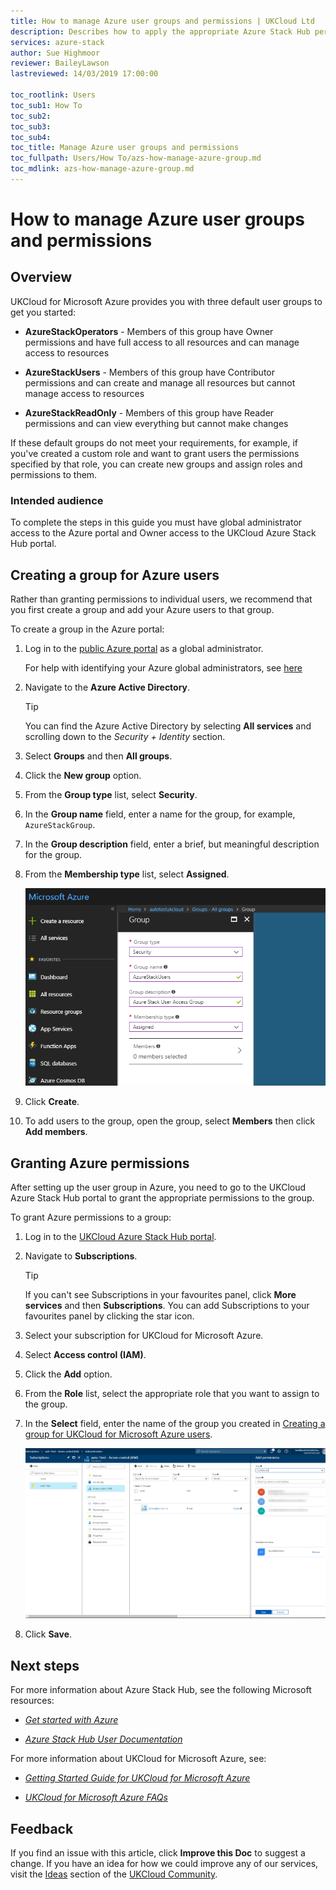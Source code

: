 ```yaml
---
title: How to manage Azure user groups and permissions | UKCloud Ltd
description: Describes how to apply the appropriate Azure Stack Hub permissions to your UKCloud for Microsoft Azure users
services: azure-stack
author: Sue Highmoor
reviewer: BaileyLawson
lastreviewed: 14/03/2019 17:00:00

toc_rootlink: Users
toc_sub1: How To
toc_sub2:
toc_sub3:
toc_sub4:
toc_title: Manage Azure user groups and permissions 
toc_fullpath: Users/How To/azs-how-manage-azure-group.md
toc_mdlink: azs-how-manage-azure-group.md
---
```


# How to manage Azure user groups and permissions

## Overview

UKCloud for Microsoft Azure provides you with three default user groups to get you started:

- **AzureStackOperators** - Members of this group have Owner permissions and have full access to all resources and can manage access to resources

- **AzureStackUsers** - Members of this group have Contributor permissions and can create and manage all resources but cannot manage access to resources

- **AzureStackReadOnly** - Members of this group have Reader permissions and can view everything but cannot make changes

If these default groups do not meet your requirements, for example, if you've created a custom role and want to grant users the permissions specified by that role, you can create new groups and assign roles and permissions to them.

### Intended audience

To complete the steps in this guide you must have global administrator access to the Azure portal and Owner access to the UKCloud Azure Stack Hub portal.

## Creating a group for Azure users

Rather than granting permissions to individual users, we recommend that you first create a group and add your Azure users to that group.

To create a group in the Azure portal:

1. Log in to the [public Azure portal](https://portal.azure.com) as a global administrator.

    For help with identifying your Azure global administrators, see [here](azs-how-identify-global-admins.md)

2. Navigate to the **Azure Active Directory**.

    > [!TIP]
    > You can find the Azure Active Directory by selecting **All services** and scrolling down to the *Security + Identity* section.

3. Select **Groups** and then **All groups**.

4. Click the **New group** option.

5. From the **Group type** list, select **Security**.

6. In the **Group name** field, enter a name for the group, for example, `AzureStackGroup`.

7. In the **Group description** field, enter a brief, but meaningful description for the group.

8. From the **Membership type** list, select **Assigned**.

    ![Group blade](images/azs-portal-add-group.png)

9. Click **Create**.

10. To add users to the group, open the group, select **Members** then click **Add members**.

## Granting Azure permissions

After setting up the user group in Azure, you need to go to the UKCloud Azure Stack Hub portal to grant the appropriate permissions to the group.

To grant Azure permissions to a group:

1. Log in to the [UKCloud Azure Stack Hub portal](https://portal.frn00006.azure.ukcloud.com).

2. Navigate to **Subscriptions**.

    > [!TIP]
    > If you can't see Subscriptions in your favourites panel, click **More services** and then **Subscriptions**. You can add Subscriptions to your favourites panel by clicking the star icon.

3. Select your subscription for UKCloud for Microsoft Azure.

4. Select **Access control (IAM)**.

5. Click the **Add** option.

6. From the **Role** list, select the appropriate role that you want to assign to the group.

7. In the **Select** field, enter the name of the group you created in [Creating a group for UKCloud for Microsoft Azure users](#creating-a-group-for-azure-users).

    ![Add permissions blade](images/azs-portal_add-permissions.png)

8. Click **Save**.

## Next steps

For more information about Azure Stack Hub, see the following Microsoft resources:

- [*Get started with Azure*](https://azure.microsoft.com/en-gb/get-started/)

- [*Azure Stack Hub User Documentation*](https://docs.microsoft.com/en-us/azure/azure-stack/user/)

For more information about UKCloud for Microsoft Azure, see:

- [*Getting Started Guide for UKCloud for Microsoft Azure*](azs-gs.md)

- [*UKCloud for Microsoft Azure FAQs*](azs-faq.md)

## Feedback

If you find an issue with this article, click **Improve this Doc** to suggest a change. If you have an idea for how we could improve any of our services, visit the [Ideas](https://community.ukcloud.com/ideas) section of the [UKCloud Community](https://community.ukcloud.com).
